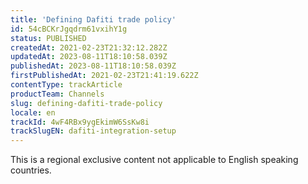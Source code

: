 ```yaml
---
title: 'Defining Dafiti trade policy'
id: 54cBCKrJgqdrm61vxihY1g
status: PUBLISHED
createdAt: 2021-02-23T21:32:12.282Z
updatedAt: 2023-08-11T18:10:58.039Z
publishedAt: 2023-08-11T18:10:58.039Z
firstPublishedAt: 2021-02-23T21:41:19.622Z
contentType: trackArticle
productTeam: Channels
slug: defining-dafiti-trade-policy
locale: en
trackId: 4wF4RBx9ygEkimW6SsKw8i
trackSlugEN: dafiti-integration-setup
---
```


<div class="alert alert-warning" role="alert">This is a regional exclusive content not applicable to 
English speaking countries.</div>
